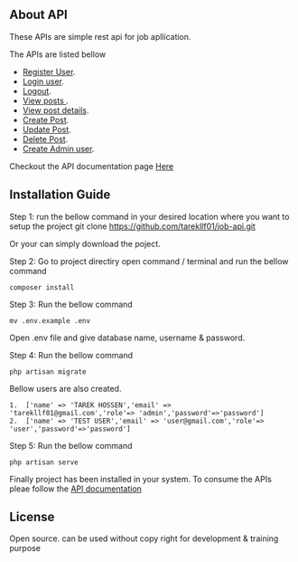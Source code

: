 
## About API

These APIs are simple rest api for job apllication.

The APIs are listed bellow 

- [Register User](https://documenter.getpostman.com/view/6567060/UUy7c53V#3256e8bd-e4af-4ae2-adc5-94027f6360bc).
- [Login user](https://documenter.getpostman.com/view/6567060/UUy7c53V#c60dab53-a6e1-4bf3-8423-d9c7896896f1).
- [Logout](https://documenter.getpostman.com/view/6567060/UUy7c53V#ae0dd58a-7229-4338-9818-7d7bbffbe435).
- [View posts ](https://documenter.getpostman.com/view/6567060/UUy7c53V#24d8337c-0e3b-40f3-9a06-b8639e269c62).
- [View post details](https://documenter.getpostman.com/view/6567060/UUy7c53V#ac544056-2733-4d7f-9c8b-965f94572459).
- [Create Post](https://documenter.getpostman.com/view/6567060/UUy7c53V#54fc92d8-87f4-4c9c-8b95-71d5387aaf4d).
- [Update Post](https://documenter.getpostman.com/view/6567060/UUy7c53V#9c0acb57-0edf-4088-9603-5f3b0cafb6ad).
- [Delete Post](https://documenter.getpostman.com/view/6567060/UUy7c53V#c2a3fe6a-f7b0-45c2-82ac-120eea38bff7).
- [Create Admin user](https://documenter.getpostman.com/view/6567060/UUy7c53V#e28d7571-9b8e-484f-9734-8e9ddfcd1afb).

Checkout the API documentation page [Here](https://documenter.getpostman.com/view/6567060/UUy7c53V)


## Installation Guide

Step 1: run the bellow command in your desired location where you want to setup the project
    git clone https://github.com/tarekllf01/job-api.git

Or your can simply download the poject.

Step 2: Go to project directiry open command / terminal and run the bellow command

    composer install    

Step 3: Run the bellow command
 
    mv .env.example .env

Open .env file and give database name, username & password.

Step 4: Run the bellow command 

    php artisan migrate
    
Bellow users are also created.

    1.  ['name' => 'TAREK HOSSEN','email' => 'tarekllf01@gmail.com','role'=> 'admin','password'=>'password']
    2.  ['name' => 'TEST USER','email' => 'user@gmail.com','role'=> 'user','password'=>'password']

Step 5: Run the bellow command

    php artisan serve

Finally project has been installed in your system.
To consume the APIs pleae follow the [API documentation](https://documenter.getpostman.com/view/6567060/UUy7c53V)

## License
Open source. can be used without copy right for development & training purpose
